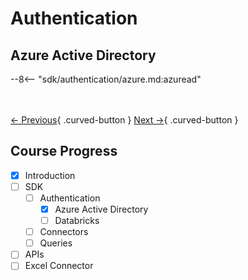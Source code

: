 # Authentication

## Azure Active Directory

--8<-- "sdk/authentication/azure.md:azuread"

<br></br>
[← Previous](../getting-started/exercise.md){ .curved-button }
[Next →](./databricks.md){ .curved-button }

## Course Progress
-   [X] Introduction
-   [ ] SDK
    *   [ ] Authentication
        +   [X] Azure Active Directory
        +   [ ] Databricks
    *   [ ] Connectors
    *   [ ] Queries
-   [ ] APIs
-   [ ] Excel Connector